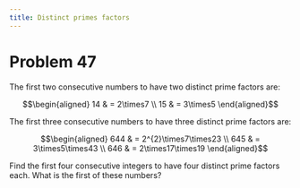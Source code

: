 ```yaml
---
title: Distinct primes factors
---
```

# Problem 47

The first two consecutive numbers to have two distinct prime factors are:

$$\begin{aligned}
14 & = 2\times7 \\
15 & = 3\times5
\end{aligned}$$

The first three consecutive numbers to have three distinct prime factors are:

$$\begin{aligned}
644 & = 2^{2}\times7\times23 \\
645 & = 3\times5\times43 \\
646 & = 2\times17\times19
\end{aligned}$$

Find the first four consecutive integers to have four distinct prime factors each. What is the first of these numbers?
